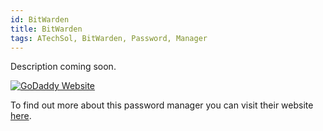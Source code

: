 ```yaml
---
id: BitWarden
title: BitWarden
tags: ATechSol, BitWarden, Password, Manager
---
```


Description coming soon.

[<img alt="GoDaddy Website" src="/img/GoDaddy.png" />](https://bitwarden.com/)

To find out more about this password manager you can visit their website [here](https://bitwarden.com/).
